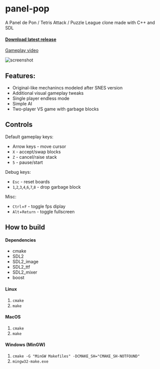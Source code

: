 # panel-pop
A Panel de Pon / Tetris Attack / Puzzle League clone made with C++ and SDL

#### [Download latest release](https://github.com/a544jh/panel-pop/releases/latest)

[Gameplay video](http://www.youtube.com/watch?v=z_DVUP2aS9Y)

![screenshot](screenshot.png)

## Features:
* Original-like mechanincs modeled after SNES version
* Additional visual gameplay tweaks
* Single player endless mode
* Simple AI
* Two-player VS game with garbage blocks

## Controls

Default gameplay keys:
* Arrow keys - move cursor
* `X` - accept/swap blocks
* `Z` - cancel/raise stack
* `5` - pause/start

Debug keys:
* `Esc` - reset boards
* `1`,`2`,`3`,`4`,`6`,`7`,`8` - drop garbage block

Misc:
* `Ctrl`+`F` - toggle fps diplay
* `Alt`+`Return` - toggle fullscreen


## How to build
#### Dependencies
* cmake
* SDL2
* SDL2_image
* SDL2_ttf
* SDL2_mixer
* boost

#### Linux
1. `cmake`
2. `make`

#### MacOS
1. `cmake`
2. `make`

#### Windows (MinGW)

1. `cmake -G "MinGW Makefiles" -DCMAKE_SH="CMAKE_SH-NOTFOUND"`
2. `mingw32-make.exe`

